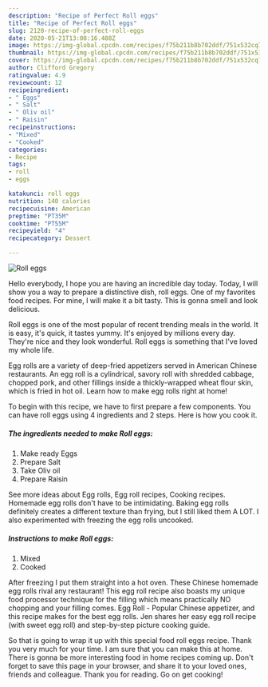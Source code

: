 ```yaml
---
description: "Recipe of Perfect Roll eggs"
title: "Recipe of Perfect Roll eggs"
slug: 2120-recipe-of-perfect-roll-eggs
date: 2020-05-21T13:08:16.488Z
image: https://img-global.cpcdn.com/recipes/f75b211b8b702ddf/751x532cq70/roll-eggs-recipe-main-photo.jpg
thumbnail: https://img-global.cpcdn.com/recipes/f75b211b8b702ddf/751x532cq70/roll-eggs-recipe-main-photo.jpg
cover: https://img-global.cpcdn.com/recipes/f75b211b8b702ddf/751x532cq70/roll-eggs-recipe-main-photo.jpg
author: Clifford Gregory
ratingvalue: 4.9
reviewcount: 12
recipeingredient:
- " Eggs"
- " Salt"
- " Oliv oil"
- " Raisin"
recipeinstructions:
- "Mixed"
- "Cooked"
categories:
- Recipe
tags:
- roll
- eggs

katakunci: roll eggs 
nutrition: 140 calories
recipecuisine: American
preptime: "PT35M"
cooktime: "PT55M"
recipeyield: "4"
recipecategory: Dessert

---
```



![Roll eggs](https://img-global.cpcdn.com/recipes/f75b211b8b702ddf/751x532cq70/roll-eggs-recipe-main-photo.jpg)

Hello everybody, I hope you are having an incredible day today. Today, I will show you a way to prepare a distinctive dish, roll eggs. One of my favorites food recipes. For mine, I will make it a bit tasty. This is gonna smell and look delicious.

Roll eggs is one of the most popular of recent trending meals in the world. It is easy, it's quick, it tastes yummy. It's enjoyed by millions every day. They're nice and they look wonderful. Roll eggs is something that I've loved my whole life.

Egg rolls are a variety of deep-fried appetizers served in American Chinese restaurants. An egg roll is a cylindrical, savory roll with shredded cabbage, chopped pork, and other fillings inside a thickly-wrapped wheat flour skin, which is fried in hot oil. Learn how to make egg rolls right at home!


To begin with this recipe, we have to first prepare a few components. You can have roll eggs using 4 ingredients and 2 steps. Here is how you cook it.

<!--inarticleads1-->

##### The ingredients needed to make Roll eggs:

1. Make ready  Eggs
1. Prepare  Salt
1. Take  Oliv oil
1. Prepare  Raisin


See more ideas about Egg rolls, Egg roll recipes, Cooking recipes. Homemade egg rolls don&#39;t have to be intimidating. Baking egg rolls definitely creates a different texture than frying, but I still liked them A LOT. I also experimented with freezing the egg rolls uncooked. 

<!--inarticleads2-->

##### Instructions to make Roll eggs:

1. Mixed
1. Cooked


After freezing I put them straight into a hot oven. These Chinese homemade egg rolls rival any restaurant! This egg roll recipe also boasts my unique food processor technique for the filling which means practically NO chopping and your filling comes. Egg Roll - Popular Chinese appetizer, and this recipe makes for the best egg rolls. Jen shares her easy egg roll recipe (with sweet egg roll) and step-by-step picture cooking guide. 

So that is going to wrap it up with this special food roll eggs recipe. Thank you very much for your time. I am sure that you can make this at home. There is gonna be more interesting food in home recipes coming up. Don't forget to save this page in your browser, and share it to your loved ones, friends and colleague. Thank you for reading. Go on get cooking!
